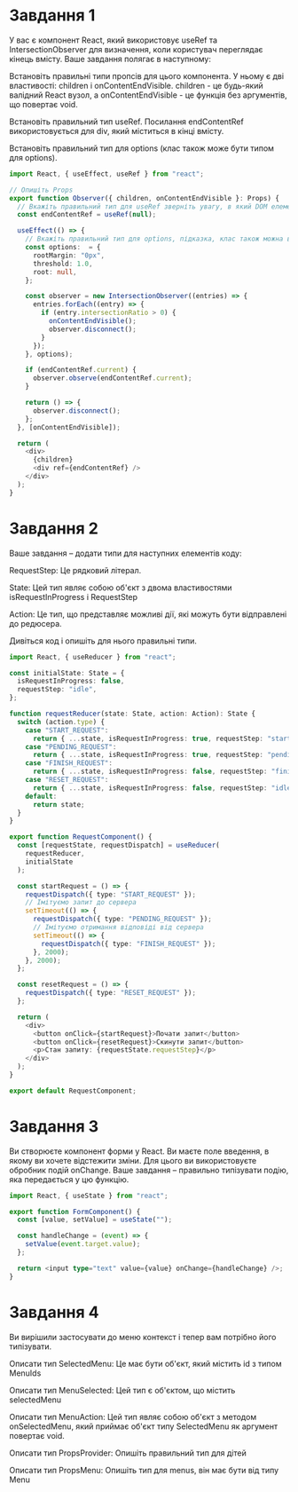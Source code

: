 # Завдання 1

У вас є компонент React, який використовує useRef та IntersectionObserver для визначення, коли користувач переглядає кінець вмісту. Ваше завдання полягає в наступному:

Встановіть правильні типи пропсів для цього компонента. У ньому є дві властивості: children і onContentEndVisible. children - це будь-який валідний React вузол, а onContentEndVisible - це функція без аргументів, що повертає void.

Встановіть правильний тип useRef. Посилання endContentRef використовується для div, який міститься в кінці вмісту.

Встановіть правильний тип для options (клас також може бути типом для options).

```ts
import React, { useEffect, useRef } from "react";

// Опишіть Props
export function Observer({ children, onContentEndVisible }: Props) {
  // Вкажіть правильний тип для useRef зверніть увагу, в який DOM елемент ми його передаємо
  const endContentRef = useRef(null);

  useEffect(() => {
    // Вкажіть правильний тип для options, підказка, клас також можна вказувати як тип
    const options:  = {
      rootMargin: "0px",
      threshold: 1.0,
      root: null,
    };

    const observer = new IntersectionObserver((entries) => {
      entries.forEach((entry) => {
        if (entry.intersectionRatio > 0) {
          onContentEndVisible();
          observer.disconnect();
        }
      });
    }, options);

    if (endContentRef.current) {
      observer.observe(endContentRef.current);
    }

    return () => {
      observer.disconnect();
    };
  }, [onContentEndVisible]);

  return (
    <div>
      {children}
      <div ref={endContentRef} />
    </div>
  );
}
```

# Завдання 2

Ваше завдання – додати типи для наступних елементів коду:

RequestStep: Це рядковий літерал.

State: Цей тип являє собою об'єкт з двома властивостями isRequestInProgress і RequestStep

Action: Це тип, що представляє можливі дії, які можуть бути відправлені до редюсера.

Дивіться код і опишіть для нього правильні типи.

```ts
import React, { useReducer } from "react";

const initialState: State = {
  isRequestInProgress: false,
  requestStep: "idle",
};

function requestReducer(state: State, action: Action): State {
  switch (action.type) {
    case "START_REQUEST":
      return { ...state, isRequestInProgress: true, requestStep: "start" };
    case "PENDING_REQUEST":
      return { ...state, isRequestInProgress: true, requestStep: "pending" };
    case "FINISH_REQUEST":
      return { ...state, isRequestInProgress: false, requestStep: "finished" };
    case "RESET_REQUEST":
      return { ...state, isRequestInProgress: false, requestStep: "idle" };
    default:
      return state;
  }
}

export function RequestComponent() {
  const [requestState, requestDispatch] = useReducer(
    requestReducer,
    initialState
  );

  const startRequest = () => {
    requestDispatch({ type: "START_REQUEST" });
    // Імітуємо запит до сервера
    setTimeout(() => {
      requestDispatch({ type: "PENDING_REQUEST" });
      // Імітуємо отримання відповіді від сервера
      setTimeout(() => {
        requestDispatch({ type: "FINISH_REQUEST" });
      }, 2000);
    }, 2000);
  };

  const resetRequest = () => {
    requestDispatch({ type: "RESET_REQUEST" });
  };

  return (
    <div>
      <button onClick={startRequest}>Почати запит</button>
      <button onClick={resetRequest}>Скинути запит</button>
      <p>Стан запиту: {requestState.requestStep}</p>
    </div>
  );
}

export default RequestComponent;
```

# Завдання 3

Ви створюєте компонент форми у React. Ви маєте поле введення, в якому ви хочете відстежити зміни. Для цього ви використовуєте обробник подій onChange. Ваше завдання – правильно типізувати подію, яка передається у цю функцію.

```ts
import React, { useState } from "react";

export function FormComponent() {
  const [value, setValue] = useState("");

  const handleChange = (event) => {
    setValue(event.target.value);
  };

  return <input type="text" value={value} onChange={handleChange} />;
}
```

# Завдання 4

Ви вирішили застосувати до меню контекст і тепер вам потрібно його типізувати.

Описати тип SelectedMenu: Це має бути об'єкт, який містить id з типом MenuIds

Описати тип MenuSelected: Цей тип є об'єктом, що містить selectedMenu

Описати тип MenuAction: Цей тип являє собою об'єкт з методом onSelectedMenu, який приймає об'єкт типу SelectedMenu як аргумент повертає void.

Описати тип PropsProvider: Опишіть правильний тип для дітей

Описати тип PropsMenu: Опишіть тип для menus, він має бути від типу Menu
